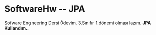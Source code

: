 # SoftwareHw -- JPA
  Sofware Engineering Dersi Ödevim. 3.Sınıfın 1.dönemi olması lazım. 
  ****JPA Kullandım..****
